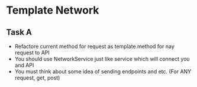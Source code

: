 # Template Network

## Task A

- Refactore current method for request as template method for nay request to API
- You should use NetworkService just like service which will connect you and API
- You must think about some idea of sending endpoints and etc. (For ANY request, get, post)
